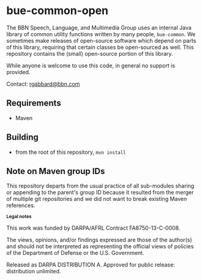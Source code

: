 bue-common-open
===============

The BBN Speech, Language, and Multimedia Group uses an internal Java library of common
utility functions written by many people, `bue-common`.  We sometimes make releases of open-source 
software which depend on parts of this library, requiring that certain classes
be open-sourced as well.  This repository contains the (small) open-source 
portion of this library. 

While anyone is welcome to use this code, in general no support is provided.

Contact: rgabbard@bbn.com

## Requirements
* Maven

## Building
* from the root of this repository, `mvn install`

## Note on Maven group IDs

This repository departs from the usual practice of all sub-modules sharing
or appending to the parent's group ID because it resulted from the merger
of multiple git repositories and we did not want to break existing Maven
references.

<sub>**Legal notes**</sub>

This work was funded by DARPA/AFRL Contract FA8750-13-C-0008.

The views, opinions, and/or findings expressed are those of the author(s) and should not
be interpreted as representing the official views of policies of the Department of
Defense or the U.S. Government.  

Released as DARPA DISTRIBUTION A.  Approved for public release: distribution unlimited.
